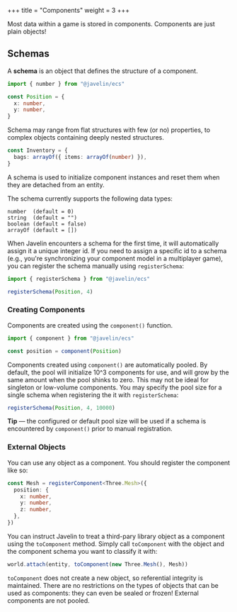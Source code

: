 +++
title = "Components"
weight = 3
+++

Most data within a game is stored in components. Components are just plain objects!

## Schemas

A **schema** is an object that defines the structure of a component.

```ts
import { number } from "@javelin/ecs"

const Position = {
  x: number,
  y: number,
}
```

Schema may range from flat structures with few (or no) properties, to complex objects containing deeply nested structures.

```ts
const Inventory = {
  bags: arrayOf({ items: arrayOf(number) }),
}
```

A schema is used to initialize component instances and reset them when they are detached from an entity.

The schema currently supports the following data types:

```
number  (default = 0)
string  (default = "")
boolean (default = false)
arrayOf (default = [])
```

When Javelin encounters a schema for the first time, it will automatically assign it a unique integer id. If you need to assign a specific id to a schema (e.g., you're synchronizing your component model in a multiplayer game), you can register the schema manually using `registerSchema`:

```ts
import { registerSchema } from "@javelin/ecs"

registerSchema(Position, 4)
```

### Creating Components

Components are created using the `component()` function.

```ts
import { component } from "@javelin/ecs"

const position = component(Position)
```

Components created using `component()` are automatically pooled. By default, the pool will initialize 10^3 components for use, and will grow by the same amount when the pool shinks to zero. This may not be ideal for singleton or low-volume components. You may specify the pool size for a single schema when registering the it with `registerSchema`:

```ts
registerSchema(Position, 4, 10000)
```

<aside>
  <p>
    <strong>Tip</strong> — the configured or default pool size will be used if a schema is encountered by <code>component()</code> prior to manual registration.
  </p>
</aside>

### External Objects

You can use any object as a component. You should register the component like so:

```ts
const Mesh = registerComponent<Three.Mesh>({
  position: {
    x: number,
    y: number,
    z: number,
  },
})
```

You can instruct Javelin to treat a third-pary library object as a component using the `toComponent` method. Simply call `toComponent` with the object and the component schema you want to classify it with:

```ts
world.attach(entity, toComponent(new Three.Mesh(), Mesh))
```

`toComponent` does not create a new object, so referential integrity is maintained. There are no restrictions on the types of objects that can be used as components: they can even be sealed or frozen! External components are not pooled.

